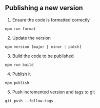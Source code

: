 ## Publishing a new version

1.  Ensure the code is formatted correctly

```
npm run format
```

2.  Update the version

```
npm version [major | minor | patch]
```

3.  Build the code to be published

```
npm run build
```

4.  Publish it

```
npm publish
```

5.  Push incremented version and tags to git

```
git push --follow-tags
```
